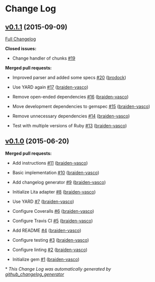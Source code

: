 # Change Log

## [v0.1.1](https://github.com/braiden-vasco/lita-gitter/tree/v0.1.1) (2015-09-09)

[Full Changelog](https://github.com/braiden-vasco/lita-gitter/compare/v0.1.0...v0.1.1)

**Closed issues:**

- Change handler of chunks [\#19](https://github.com/braiden-vasco/lita-gitter/issues/19)

**Merged pull requests:**

- Improved parser and added some specs [\#20](https://github.com/braiden-vasco/lita-gitter/pull/20) ([brodock](https://github.com/brodock))

- Use YARD again [\#17](https://github.com/braiden-vasco/lita-gitter/pull/17) ([braiden-vasco](https://github.com/braiden-vasco))

- Remove open-ended dependencies [\#16](https://github.com/braiden-vasco/lita-gitter/pull/16) ([braiden-vasco](https://github.com/braiden-vasco))

- Move development dependencies to gemspec [\#15](https://github.com/braiden-vasco/lita-gitter/pull/15) ([braiden-vasco](https://github.com/braiden-vasco))

- Remove unnecessary dependencies [\#14](https://github.com/braiden-vasco/lita-gitter/pull/14) ([braiden-vasco](https://github.com/braiden-vasco))

- Test with multiple versions of Ruby [\#13](https://github.com/braiden-vasco/lita-gitter/pull/13) ([braiden-vasco](https://github.com/braiden-vasco))

## [v0.1.0](https://github.com/braiden-vasco/lita-gitter/tree/v0.1.0) (2015-06-20)

**Merged pull requests:**

- Add instructions [\#11](https://github.com/braiden-vasco/lita-gitter/pull/11) ([braiden-vasco](https://github.com/braiden-vasco))

- Basic implementation [\#10](https://github.com/braiden-vasco/lita-gitter/pull/10) ([braiden-vasco](https://github.com/braiden-vasco))

- Add changelog generator [\#9](https://github.com/braiden-vasco/lita-gitter/pull/9) ([braiden-vasco](https://github.com/braiden-vasco))

- Initialize Lita adapter [\#8](https://github.com/braiden-vasco/lita-gitter/pull/8) ([braiden-vasco](https://github.com/braiden-vasco))

- Use YARD [\#7](https://github.com/braiden-vasco/lita-gitter/pull/7) ([braiden-vasco](https://github.com/braiden-vasco))

- Configure Coveralls [\#6](https://github.com/braiden-vasco/lita-gitter/pull/6) ([braiden-vasco](https://github.com/braiden-vasco))

- Configure Travis CI [\#5](https://github.com/braiden-vasco/lita-gitter/pull/5) ([braiden-vasco](https://github.com/braiden-vasco))

- Add README [\#4](https://github.com/braiden-vasco/lita-gitter/pull/4) ([braiden-vasco](https://github.com/braiden-vasco))

- Configure testing [\#3](https://github.com/braiden-vasco/lita-gitter/pull/3) ([braiden-vasco](https://github.com/braiden-vasco))

- Configure linting [\#2](https://github.com/braiden-vasco/lita-gitter/pull/2) ([braiden-vasco](https://github.com/braiden-vasco))

- Initialize gem [\#1](https://github.com/braiden-vasco/lita-gitter/pull/1) ([braiden-vasco](https://github.com/braiden-vasco))



\* *This Change Log was automatically generated by [github_changelog_generator](https://github.com/skywinder/Github-Changelog-Generator)*
